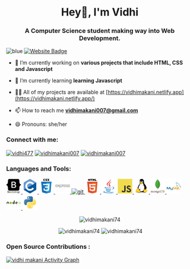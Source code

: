 

<h1 align="center">Hey👋, I'm Vidhi</h1>
<h3 align="center">A Computer Science student making way into Web Development.</h3>

![blue](https://komarev.com/ghpvc/?username=vidhimakani74&label=Profile%20views&color=0e75b6&style=flat) [![Website Badge](https://img.shields.io/badge/Website-Vdhi-blue?style=flat&logo=Google-chrome&logoColor=white)](https://vidhimakani.netlify.app/)

<!--  <a href="https://twitter.com/vidhi477" target="blank"><img src="https://img.shields.io/twitter/follow/vidhi477?logo=twitter&style=for-the-badge" alt="vidhi477" /></a>  -->

- 🔭 I’m currently working on **various projects that include HTML, CSS and Javascript**

- 🌱 I’m currently learning **learning Javascript**

- 👨‍💻 All of my projects are available at [https://vidhimakani.netlify.app](https://vidhimakani.netlify.app/)

- 📫 How to reach me **vidhimakani007@gmail.com**

- 😄 Pronouns: she/her

<h3 align="left">Connect with me:</h3>
<p align="left">
<a href="https://twitter.com/vidhi477" target="blank"><img align="center" src="https://raw.githubusercontent.com/rahuldkjain/github-profile-readme-generator/master/src/images/icons/Social/twitter.svg" alt="vidhi477" height="30" width="40" /></a>
<a href="https://www.codechef.com/users/vidhimakani007" target="blank"><img align="center" src="https://cdn.jsdelivr.net/npm/simple-icons@3.1.0/icons/codechef.svg" alt="vidhimakani007" height="30" width="40" /></a>
<a href="https://www.hackerrank.com/vidhimakani007" target="blank"><img align="center" src="https://raw.githubusercontent.com/rahuldkjain/github-profile-readme-generator/master/src/images/icons/Social/hackerrank.svg" alt="vidhimakani007" height="30" width="40" /></a>
</p>

<h3 align="left">Languages and Tools:</h3>
<p align="left"> <a href="https://getbootstrap.com" target="_blank" rel="noreferrer"> <img src="https://raw.githubusercontent.com/devicons/devicon/master/icons/bootstrap/bootstrap-plain-wordmark.svg" alt="bootstrap" width="40" height="40"/> </a> <a href="https://www.cprogramming.com/" target="_blank" rel="noreferrer"> <img src="https://raw.githubusercontent.com/devicons/devicon/master/icons/c/c-original.svg" alt="c" width="40" height="40"/> </a> <a href="https://www.w3schools.com/css/" target="_blank" rel="noreferrer"> <img src="https://raw.githubusercontent.com/devicons/devicon/master/icons/css3/css3-original-wordmark.svg" alt="css3" width="40" height="40"/> </a> <a href="https://expressjs.com" target="_blank" rel="noreferrer"> <img src="https://raw.githubusercontent.com/devicons/devicon/master/icons/express/express-original-wordmark.svg" alt="express" width="40" height="40"/> </a> <a href="https://git-scm.com/" target="_blank" rel="noreferrer"> <img src="https://www.vectorlogo.zone/logos/git-scm/git-scm-icon.svg" alt="git" width="40" height="40"/> </a> <a href="https://www.w3.org/html/" target="_blank" rel="noreferrer"> <img src="https://raw.githubusercontent.com/devicons/devicon/master/icons/html5/html5-original-wordmark.svg" alt="html5" width="40" height="40"/> </a> <a href="https://www.java.com" target="_blank" rel="noreferrer"> <img src="https://raw.githubusercontent.com/devicons/devicon/master/icons/java/java-original.svg" alt="java" width="40" height="40"/> </a> <a href="https://developer.mozilla.org/en-US/docs/Web/JavaScript" target="_blank" rel="noreferrer"> <img src="https://raw.githubusercontent.com/devicons/devicon/master/icons/javascript/javascript-original.svg" alt="javascript" width="40" height="40"/> </a> <a href="https://www.linux.org/" target="_blank" rel="noreferrer"> <img src="https://raw.githubusercontent.com/devicons/devicon/master/icons/linux/linux-original.svg" alt="linux" width="40" height="40"/> </a> <a href="https://www.mongodb.com/" target="_blank" rel="noreferrer"> <img src="https://raw.githubusercontent.com/devicons/devicon/master/icons/mongodb/mongodb-original-wordmark.svg" alt="mongodb" width="40" height="40"/> </a> <a href="https://www.mysql.com/" target="_blank" rel="noreferrer"> <img src="https://raw.githubusercontent.com/devicons/devicon/master/icons/mysql/mysql-original-wordmark.svg" alt="mysql" width="40" height="40"/> </a> <a href="https://nodejs.org" target="_blank" rel="noreferrer"> <img src="https://raw.githubusercontent.com/devicons/devicon/master/icons/nodejs/nodejs-original-wordmark.svg" alt="nodejs" width="40" height="40"/> </a> <a href="https://www.python.org" target="_blank" rel="noreferrer"> <img src="https://raw.githubusercontent.com/devicons/devicon/master/icons/python/python-original.svg" alt="python" width="40" height="40"/> </a> </p>

<p align="center"><img align="center" src="https://github-readme-stats.vercel.app/api/top-langs?username=vidhimakani74&show_icons=true&locale=en&layout=compact" alt="vidhimakani74" /></p>

<p align="center">&nbsp;<img width="48%" src="https://github-readme-stats.vercel.app/api?username=vidhimakani74&show_icons=true&locale=en" alt="vidhimakani74" /> <img src="https://github-readme-streak-stats.herokuapp.com/?user=vidhimakani74&" alt="vidhimakani74" /></p>

<h3>Open Source Contributions : </h3>
  
  
<!--   [![@vidhimakani74's Holopin board](https://holopin.io/api/user/board?user=vidhimakani74)](https://holopin.io/@vidhimakani74) -->
  
  <a href="https://github.com/vidhimakani74/github-readme-activity-graph"><img alt="vidhi makani Activity Graph" src="https://github-readme-activity-graph.cyclic.app/graph?username=vidhimakani74" /></a>

<!--
**vidhimakani74/vidhimakani74** is a ✨ _special_ ✨ repository because its `README.md` (this file) appears on your GitHub profile.

Here are some ideas to get you started:

- 🔭 I’m currently working on ...
- 🌱 I’m currently learning java.
- 👯 I’m looking to collaborate on ...
- 🤔 I’m looking for help with ...
- 💬 Ask me about ...
- 📫 How to reach me: ...
- 😄 Pronouns: she/her
- ⚡ Fun fact: ...
-->
